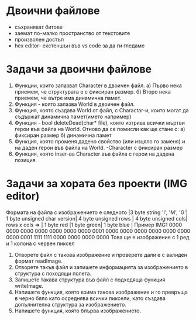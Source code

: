 # Двоични файлове

- съхраняват битове
- заемат по-малко пространство от текстовите
- произволен достъп
- hex editor- екстеншън във vs code за да ги гледаме

# Задачи за двоични файлове

1. Функции, които запазват Character в двоичен файл.
   а) Първо нека приемем, че структурата е с фиксиран размер.
   б) Второ нека приемем, че вътре има динамична памет.
2. Функция - която запазва World в двоичен файл.
3. Функция, която създава World от файл, с Charactar-и, които могат да съдържат динамична памет(името например)
4. Функция - bool deleteDead(char\* file), която изтрива всички мъртви герои във файла на World.
   Отново да се помисли как ще стане с:
   а) фиксиран размер
   б) динамична памет
5. Функция, която променя дадено свойство (или изцяло го заменя) и на даден герои във файла на World. -Character с фиксиран размер
6. Функция, която inser-ва Character във файла с герои на дадена позиция.

# Задачи за хората без проекти (IMG editor)
Формата на файла с изображението е следното
|3 byte string 'I', 'M', 'G'| 1 byte unsigned char version| 4 byte unsigned rows | 4 byte unsigned cols|
rows x cols => | 1 byte red |1 byte green| 1 byte blue |
Пример
IMG1 0000 0000 0000 0000 0000 0000 0000 0001 0000 0000 0000 0000 0000 0000 0000 0001 1111 1111 0000 0000 0000 0000
Това ще е изображение с 1 ред и 1 колона с червен пиксел
1. Отворете файл с такова изображение и проверете дали е с валиден формат readImage.
2. Отворете такъв файл и запишете информацията за изображението в структура с походящи полета.
3. Запишете такава структура във файл с подходяща функция writeImage.
4. Напишете функция, която взима такова изображение и го превръща в черно бяло като осреднява всички пиксели, като създава допълнителна структура за изображението.
6. Напишете функция, която блърва изображението.
